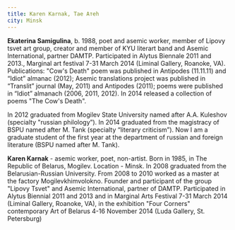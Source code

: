 ```yaml
---
title: Karen Karnak, Тае Атеh
city: Minsk
---
```


**Ekaterina Samigulina**, b. 1988, poet and asemic worker, member of Lipovy tsvet art group, creator and member of KYU literart band and Asemic International, partner DAMTP.  Participated in Alytus Biennale 2011 and 2013., Marginal art festival 7-31 March 2014 (Liminal Gallery, Roanoke, VA). Publications: "Cow's Death" poem was published in Antipodes (11.11.11) and “Idiot” almanac (2012); Asemic translations project was published in “Translit” journal (May, 2011) and Antipodes (2011); poems were published in “Idiot” almanach (2006, 2011, 2012). In 2014 released a collection of poems "The Cow's Death".

In 2012 graduated from Mogilev State University named after A.A. Kuleshov (specialty "russian philology”). In 2014 graduated from the magistracy of BSPU named after M. Tank (specialty  “literary criticism”). Now I am a graduate student of the first year at the department of russian and foreign literature (BSPU named after M. Tank).
 
**Karen Karnak** - asemic worker, poet, non-artist. Born in 1985, in The Republic of Belarus, Mogilev. Location - Minsk. In 2008 graduated from the Belarusian-Russian University. From 2008 to 2010 worked as a master at the factory Mogilevkhimvolokno. Founder and participant of the group "Lipovy Tsvet" and Asemic International, partner of  DAMTP. Participated in Alytus Biennial 2011 and 2013 and in Marginal Arts Festival 7-31 March 2014 (Liminal Gallery, Roanoke, VA), in the exhibition "Four Corners" contemporary Art of Belarus 4-16 November 2014 (Luda Gallery, St. Petersburg)
